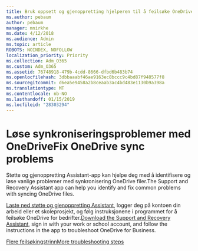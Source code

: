 ```yaml
---
title: Bruk oppsett og gjenoppretting hjelperen til å feilsøke OneDrive for bedrifter
ms.author: pebaum
author: pebaum
manager: mnirkhe
ms.date: 4/12/2018
ms.audience: Admin
ms.topic: article
ROBOTS: NOINDEX, NOFOLLOW
localization_priority: Priority
ms.collection: Adm_O365
ms.custom: Adm_O365
ms.assetid: 76748918-479b-4cdd-8666-dfbd6b483b74
ms.openlocfilehash: 3dbbaaabf46ae9163ec8bccc9c4bd87f948577f8
ms.sourcegitcommit: d6ea5e9458a2b8ceaab3ac4bd483e1130b9a398a
ms.translationtype: MT
ms.contentlocale: nb-NO
ms.lasthandoff: 01/15/2019
ms.locfileid: "28303294"
---
```

# <a name="fix-onedrive-sync-problems"></a><span data-ttu-id="e3e15-102">Løse synkroniseringsproblemer med OneDrive</span><span class="sxs-lookup"><span data-stu-id="e3e15-102">Fix OneDrive sync problems</span></span>

<span data-ttu-id="e3e15-103">Støtte og gjenoppretting Assistant-app kan hjelpe deg med å identifisere og løse vanlige problemer med synkronisering OneDrive filer.</span><span class="sxs-lookup"><span data-stu-id="e3e15-103">The Support and Recovery Assistant app can help you identify and fix common problems with syncing OneDrive files.</span></span> 
  
<span data-ttu-id="e3e15-104">[Laste ned støtte og gjenoppretting Assistant](https://aka.ms/sara), logger deg på kontoen din arbeid eller et skoleprosjekt, og følg instruksjonene i programmet for å feilsøke OneDrive for bedrifter.</span><span class="sxs-lookup"><span data-stu-id="e3e15-104">[Download the Support and Recovery Assistant](https://aka.ms/sara), sign in with your work or school account, and follow the instructions in the app to troubleshoot OneDrive for Business.</span></span> 
  
[<span data-ttu-id="e3e15-105">Flere feilsøkingstrinn</span><span class="sxs-lookup"><span data-stu-id="e3e15-105">More troubleshooting steps</span></span>](https://go.microsoft.com/fwlink/?linkid=872097)
  

